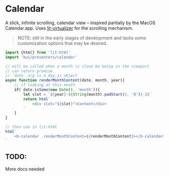 Calendar
================

A slick, infinite scrolling, calendar view – inspired partially by the MacOS Calendar.app. Uses [lit-virtualizer](https://www.npmjs.com/package/lit-virtualizer) for the scrolling mechanism.

>NOTE: still in the early stages of development and lacks some customization options that may be desired.

```js
import {html} from 'lit-html'
import 'bui/presenters/calendar'

// will be called when a month is close be being in the viewport
// can return promise
// `date` arg is a day.js object
async function renderMonthContent(date, month, year){
    // if looking at this month
    if( date.isSame(new Date(), 'month')){
        let slot = `${year}-${String(month).padStart(2, '0')}-15`
        return html`
            <div slot="${slot}">Content</div>
        `
    }
}

// then use in lit-html
html`
    <b-calendar .renderMonthContent=${renderMonthContent}></b-calendar>
`
```

## TODO:
More docs needed
